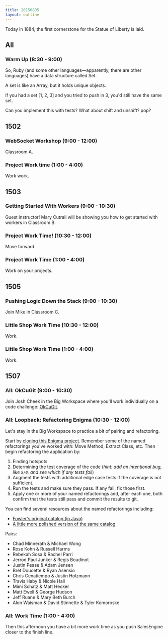 ```yaml
---
title: 20150805
layout: outline
---
```


Today in 1884, the first cornerstone for the Statue of Liberty is laid.

## All

### Warm Up (8:30 - 9:00)

So, Ruby (and some other languages—apparently, there are other languages) have a data structure called Set.

A set is like an Array, but it holds unique objects.

If you had a set [1, 2, 3] and you tried to push in 3, you'd still have the same set.

Can you implement this with tests? What about shift and unshift? pop?


## 1502

### WebSocket Workshop (9:00 - 12:00)

Classroom A.

### Project Work time (1:00 - 4:00)

Work work.


## 1503

### Getting Started With Workers (9:00 - 10:30)

Guest instructor! Mary Cutrali will be showing you how to get started with workers in Classroom B.

### Project Work Time! (10:30 - 12:00)

Move forward.

### Project Work Time (1:00 - 4:00)

Work on your projects.


## 1505

### Pushing Logic Down the Stack (9:00 - 10:30)

Join Mike in Classroom C.

### Little Shop Work Time (10:30 - 12:00)

Work.

### Little Shop Work Time (1:00 - 4:00)

Work.


## 1507

### All: OkCuGit (9:00 - 10:30)

Join Josh Cheek in the Big Workspace where you'll work individually on a
code challenge: [OkCuGit](https://github.com/turingschool/challenges/blob/master/ok_cugit.markdown).

### All: Loopback: Refactoring Enigma (10:30 - 12:00)

Let's stay in the Big Workspace to practice a bit of pairing and refactoring.

Start by [cloning this Enigma project](https://github.com/mikedao/enigma-refactor.git). Remember some of the named refactorings
you've worked with: Move Method, Extract Class, etc. Then begin refactoring the
application by:

1. Finding hotspots
2. Determining the test coverage of the code (*hint: add an intentional bug, like
  `5/0`, and see which if any tests fail*)
3. Augment the tests with additional edge case tests if the coverage is not
sufficient.
4. Run the tests and make sure they pass. If any fail, fix those first.
5. Apply one or more of your named refactorings and, after each one, both
confirm that the tests still pass and commit the results to git.

You can find several resources about the named refactorings including:

* [Fowler's original catalog (in Java)](http://refactoring.com/catalog/)
* [A little more polished version of the same catalog](https://refactoring.guru/catalog)

Pairs:

* Chad Minnerath & Michael Wong
* Rose Kohn & Russell Harms
* Rebekah Sosa & Rachel Parri
* Jerrod Paul Junker & Regis Boudinot
* Justin Pease & Adam Jensen
* Bret Doucette & Ryan Asensio
* Chris Cenatiempo & Justin Holzmann
* Travis Haby & Nicole Hall
* Mimi Schatz & Matt Hecker
* Matt Ewell & George Hudson
* Jeff Ruane & Mary Beth Burch
* Alon Waisman & David Stinnette & Tyler Komoroske


### All: Work Time (1:00 - 4:00)

Then this afternoon you have a bit more work time as you push SalesEngine closer
to the finish line.
